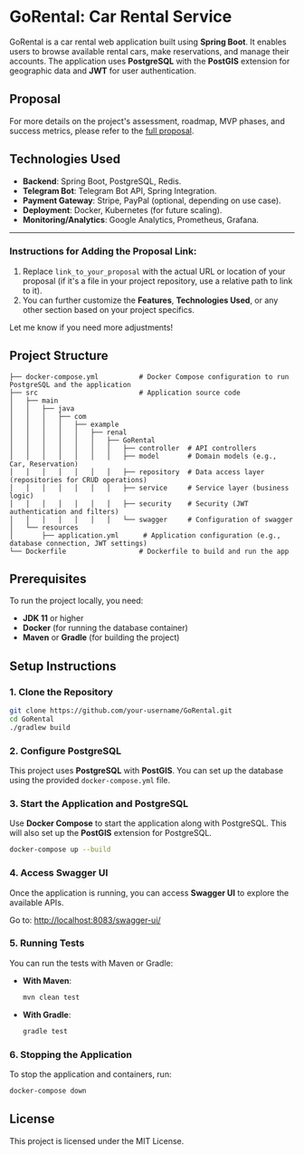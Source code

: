 # GoRental: Car Rental Service

GoRental is a car rental web application built using **Spring Boot**. It enables users to browse available rental cars, make reservations, and manage their accounts. The application uses **PostgreSQL** with the **PostGIS** extension for geographic data and **JWT** for user authentication.

## Proposal

For more details on the project's assessment, roadmap, MVP phases, and success metrics, please refer to the [full proposal](https://github.com/amirsheikh/GoRental/tree/master/proposal).

## Technologies Used

- **Backend**: Spring Boot, PostgreSQL, Redis.
- **Telegram Bot**: Telegram Bot API, Spring Integration.
- **Payment Gateway**: Stripe, PayPal (optional, depending on use case).
- **Deployment**: Docker, Kubernetes (for future scaling).
- **Monitoring/Analytics**: Google Analytics, Prometheus, Grafana.

---

### Instructions for Adding the Proposal Link:
1. Replace `link_to_your_proposal` with the actual URL or location of your proposal (if it's a file in your project repository, use a relative path to link to it).
2. You can further customize the **Features**, **Technologies Used**, or any other section based on your project specifics.

Let me know if you need more adjustments!
## Project Structure

```
├── docker-compose.yml          # Docker Compose configuration to run PostgreSQL and the application
├── src                         # Application source code
│   ├── main
│   │   ├── java
│   │   │   ├── com
│   │   │   │   ├── example
│   │   │   │   │   ├── renal
│   │   │   │   │   │   ├── GoRental
│   │   │   │   │   │   │   ├── controller  # API controllers
│   │   │   │   │   │   │   ├── model       # Domain models (e.g., Car, Reservation)
│   │   │   │   │   │   │   ├── repository  # Data access layer (repositories for CRUD operations)
│   │   │   │   │   │   │   ├── service     # Service layer (business logic)
│   │   │   │   │   │   │   ├── security    # Security (JWT authentication and filters)
│   │   │   │   │   │   │   └── swagger     # Configuration of swagger
│   └── resources
│       ├── application.yml      # Application configuration (e.g., database connection, JWT settings)
└── Dockerfile                  # Dockerfile to build and run the app
```

## Prerequisites

To run the project locally, you need:

- **JDK 11** or higher
- **Docker** (for running the database container)
- **Maven** or **Gradle** (for building the project)

## Setup Instructions

### 1. Clone the Repository

```bash
git clone https://github.com/your-username/GoRental.git
cd GoRental
./gradlew build
```

### 2. Configure PostgreSQL

This project uses **PostgreSQL** with **PostGIS**. You can set up the database using the provided `docker-compose.yml` file.

### 3. Start the Application and PostgreSQL

Use **Docker Compose** to start the application along with PostgreSQL. This will also set up the **PostGIS** extension for PostgreSQL.

```bash
docker-compose up --build
```

### 4. Access Swagger UI

Once the application is running, you can access **Swagger UI** to explore the available APIs.

Go to: [http://localhost:8083/swagger-ui/](http://localhost:8083/swagger-ui/)

### 5. Running Tests

You can run the tests with Maven or Gradle:

- **With Maven**:
  ```bash
  mvn clean test
  ```

- **With Gradle**:
  ```bash
  gradle test
  ```

### 6. Stopping the Application

To stop the application and containers, run:

```bash
docker-compose down
```

## License

This project is licensed under the MIT License.

